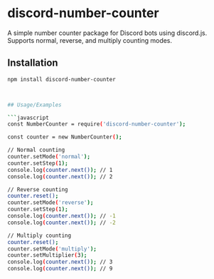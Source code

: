 # discord-number-counter

A simple number counter package for Discord bots using discord.js. Supports normal, reverse, and multiply counting modes.

## Installation

```bash
npm install discord-number-counter



## Usage/Examples

```javascript
const NumberCounter = require('discord-number-counter');

const counter = new NumberCounter();

// Normal counting
counter.setMode('normal');
counter.setStep(1);
console.log(counter.next()); // 1
console.log(counter.next()); // 2

// Reverse counting
counter.reset();
counter.setMode('reverse');
counter.setStep(1);
console.log(counter.next()); // -1
console.log(counter.next()); // -2

// Multiply counting
counter.reset();
counter.setMode('multiply');
counter.setMultiplier(3);
console.log(counter.next()); // 3
console.log(counter.next()); // 9

```



